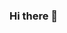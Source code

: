 ### Hi there 👋

<!--
**warscraft360/warscraft360** is a ✨ _special_ ✨ repository because its `README.md` (this file) appears on your GitHub profile.

Here are some ideas to get you started:

- 🔭 I’m currently working on ...
- 🌱 I’m currently learning ...
- 👯 I’m looking to collaborate on ...
- 🤔 I’m looking for help with ...
- 💬 Ask me about ...
- 📫 How to reach me: ...
- 😄 Pronouns: ...
- ⚡ Fun fact: ...
-->
<img url="https://github-readme-stats.vercel.app/api?username=warscraft360&&show_icons=true&title_color=ffffff&icon_color=bb2acf&text_color=daf7dc&bg_color=151515">
